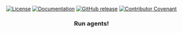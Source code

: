 <!---
Copyright 2024 The HuggingFace Team. All rights reserved.

Licensed under the Apache License, Version 2.0 (the "License");
you may not use this file except in compliance with the License.
You may obtain a copy of the License at

    http://www.apache.org/licenses/LICENSE-2.0

Unless required by applicable law or agreed to in writing, software
distributed under the License is distributed on an "AS IS" BASIS,
WITHOUT WARRANTIES OR CONDITIONS OF ANY KIND, either express or implied.
See the License for the specific language governing permissions and
limitations under the License.
-->

<p align="center">
    <!-- Uncomment when CircleCI is set up
    <a href="https://circleci.com/gh/huggingface/accelerate"><img alt="Build" src="https://img.shields.io/circleci/build/github/huggingface/transformers/master"></a>
    -->
    <a href="https://github.com/huggingface/agents/blob/main/LICENSE"><img alt="License" src="https://img.shields.io/github/license/huggingface/agents.svg?color=blue"></a>
    <a href="https://huggingface.co/docs/agents/index.html"><img alt="Documentation" src="https://img.shields.io/website/http/huggingface.co/docs/agents/index.html.svg?down_color=red&down_message=offline&up_message=online"></a>
    <a href="https://github.com/huggingface/agents/releases"><img alt="GitHub release" src="https://img.shields.io/github/release/huggingface/agents.svg"></a>
    <a href="https://github.com/huggingface/agents/blob/main/CODE_OF_CONDUCT.md"><img alt="Contributor Covenant" src="https://img.shields.io/badge/Contributor%20Covenant-v2.0%20adopted-ff69b4.svg"></a>
</p>

<h3 align="center">
<p>Run agents!
</h3>

